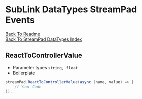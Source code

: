 # SubLink DataTypes StreamPad Events

[Back To Readme](../../../README.md)  
[Back To StreamPad DataTypes Index](Index.md)

## ReactToControllerValue

- Parameter types `string, float`
- Boilerplate
```csharp
streamPad.ReactToControllerValue(async (name, value) => {
    // Your Code
});
```
